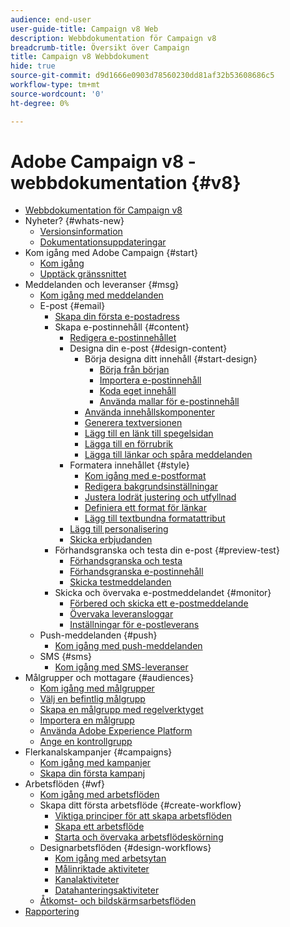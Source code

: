 ```yaml
---
audience: end-user
user-guide-title: Campaign v8 Web
description: Webbdokumentation för Campaign v8
breadcrumb-title: Översikt över Campaign
title: Campaign v8 Webbdokument
hide: true
source-git-commit: d9d1666e0903d78560230dd81af32b53608686c5
workflow-type: tm+mt
source-wordcount: '0'
ht-degree: 0%

---
```



# Adobe Campaign v8 - webbdokumentation {#v8}

+ [Webbdokumentation för Campaign v8](campaign-web-home.md)
+ Nyheter? {#whats-new}
   + [Versionsinformation](rn/release-notes.md)
   + [Dokumentationsuppdateringar](rn/documentation-updates.md)
+ Kom igång med Adobe Campaign {#start}
   + [Kom igång](get-started/get-started.md)
   + [Upptäck gränssnittet](get-started/user-interface.md)
+ Meddelanden och leveranser {#msg}
   + [Kom igång med meddelanden](email/gs-messages.md)
   + E-post {#email}
      + [Skapa din första e-postadress](email/create-email.md)
      + Skapa e-postinnehåll {#content}
         + [Redigera e-postinnehållet](content/edit-content.md)
         + Designa din e-post {#design-content}
            + Börja designa ditt innehåll {#start-design}
               + [Börja från början ](content/create-email-content.md)
               + [Importera e-postinnehåll](content/existing-content.md)
               + [Koda eget innehåll](content/code-content.md)
               + [Använda mallar för e-postinnehåll](content/email-templates.md)
            + [Använda innehållskomponenter](content/content-components.md)
            + [Generera textversionen](content/text-version-email.md)
            + [Lägg till en länk till spegelsidan](content/mirror-page.md)
            + [Lägga till en förrubrik](content/preheader.md)
            + [Lägga till länkar och spåra meddelanden](content/message-tracking.md)
         + Formatera innehållet {#style}
            + [Kom igång med e-postformat](content/get-started-email-style.md)
            + [Redigera bakgrundsinställningar](content/backgrounds.md)
            + [Justera lodrät justering och utfyllnad](content/alignment-and-padding.md)
            + [Definiera ett format för länkar](content/styling-links.md)
            + [Lägg till textbundna formatattribut](content/inline-styling.md)
         + [Lägg till personalisering](personalization/personalize.md)
         + [Skicka erbjudanden](content/offers.md)
      + Förhandsgranska och testa din e-post {#preview-test}
         + [Förhandsgranska och testa](preview-test/preview-test.md)
         + [Förhandsgranska e-postinnehåll](preview-test/preview-content.md)
         + [Skicka testmeddelanden](preview-test/proofs.md)
      + Skicka och övervaka e-postmeddelandet {#monitor}
         + [Förbered och skicka ett e-postmeddelande](monitor/prepare-send.md)
         + [Övervaka leveransloggar](monitor/delivery-logs.md)
         + [Inställningar för e-postleverans](advanced-settings/delivery-settings.md)
   + Push-meddelanden {#push}
      + [Kom igång med push-meddelanden](push/gs-push.md)
   + SMS {#sms}
      + [Kom igång med SMS-leveranser](sms/gs-sms.md)
+ Målgrupper och mottagare {#audiences}
   + [Kom igång med målgrupper](audience/about-audiences.md)
   + [Välj en befintlig målgrupp](audience/add-audience.md)
   + [Skapa en målgrupp med regelverktyget](audience/segment-builder.md)
   + [Importera en målgrupp](audience/import-audience.md)
   + [Använda Adobe Experience Platform](audience/aep-audience.md)
   + [Ange en kontrollgrupp](audience/control-group.md)
+ Flerkanalskampanjer {#campaigns}
   + [Kom igång med kampanjer](campaigns/gs-campaigns.md)
   + [Skapa din första kampanj](campaigns/create-campaigns.md)
+ Arbetsflöden {#wf}
   + [Kom igång med arbetsflöden](workflows/gs-workflows.md)
   + Skapa ditt första arbetsflöde {#create-workflow}
      + [Viktiga principer för att skapa arbetsflöden](workflows/gs-workflow-creation.md)
      + [Skapa ett arbetsflöde](workflows/create-workflow.md)
      + [Starta och övervaka arbetsflödeskörning](workflows/start-monitor-workflows.md)
   + Designarbetsflöden {#design-workflows}
      + [Kom igång med arbetsytan](workflows/gs-canvas.md)
      + [Målinriktade aktiviteter](workflows/targeting-activities.md)
      + [Kanalaktiviteter](workflows/channel-activities.md)
      + [Datahanteringsaktiviteter](workflows/data-management-activities.md)
   + [Åtkomst- och bildskärmsarbetsflöden](workflows/access-monitor.md)
+ [Rapportering](reporting/reports.md)

